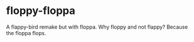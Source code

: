 # floppy-floppa
A flappy-bird remake but with floppa. Why floppy and not flappy? Because the floppa flops.
